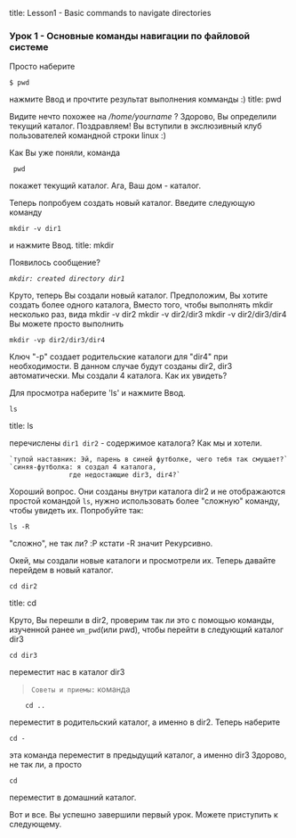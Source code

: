 title: Lesson1 - Basic commands to navigate directories 

### Урок 1 - Основные команды навигации по файловой системе

Просто наберите 

    $ pwd


нажмите Ввод и прочтите результат выполнения комманды :)
title: pwd

Видите нечто похожее на */home/yourname* ? Здорово, Вы определили текущий каталог.
Поздравляем! Вы вступили в экслюзивный клуб пользователей командной строки linux :)

Как Вы уже поняли, команда

     pwd


покажет текущий каталог. Ага, Ваш дом - каталог.

Теперь попробуем создать новый каталог. Введите следующую команду

    mkdir -v dir1

и нажмите Ввод.
title: mkdir

Появилось сообщение?

*`mkdir: created directory dir1`*

Круто, теперь Вы создали новый каталог. Предположим, Вы хотите создать более одного каталога, 
Вместо того, чтобы выполнять mkdir несколько раз, вида 
	mkdir -v dir2
	mkdir -v dir2/dir3
	mkdir -v dir2/dir3/dir4
Вы можете просто выполнить

	mkdir -vp dir2/dir3/dir4

Ключ "-p" создает родительские каталоги для "dir4" при необходимости.
В данном случае будут созданы dir2, dir3 автоматически. 
Мы создали 4 каталога. Как их увидеть?

Для просмотра наберите 'ls' и нажмите Ввод.

	ls

title: ls

перечислены `dir1 dir2` - содержимое каталога? Как мы и хотели.

	`тупой наставник: Эй, парень в синей футболке, чего тебя так смущает?`
	`синяя-футболка: я создал 4 каталога,
                   где недостающие dir3, dir4?`

Хороший вопрос. Они созданы внутри каталога dir2 и не отображаются простой командой `ls`, 
нужно использовать более "сложную" команду, чтобы увидеть их. Попробуйте так:

	ls -R 

"сложно", не так ли? :P кстати -R значит Рекурсивно.

Окей, мы создали новые каталоги и просмотрели их. Теперь давайте 
перейдем в новый каталог.

	cd dir2

title: cd

Круто, Вы перешли в dir2, проверим так ли это с помощью команды, 
изученной ранее `wm_pwd`(или pwd), чтобы перейти в следующий каталог dir3

	cd dir3
переместит нас в каталог dir3

>`Советы и приемы:` команда

        cd ..

переместит в родительский каталог, а именно в dir2.
Теперь наберите

	cd -

эта команда переместит в предыдущий каталог,
а именно dir3 Здорово, не так ли, а просто 

	cd 
переместит в домашний каталог.

Вот и все. Вы успешно завершили первый урок.
Можете приступить к следующему.


